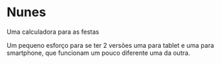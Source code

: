 # Nunes
Uma calculadora para as festas

Um pequeno esforço para se ter 2 versões uma para tablet e uma para smartphone, que funcionam um pouco diferente uma da outra.
